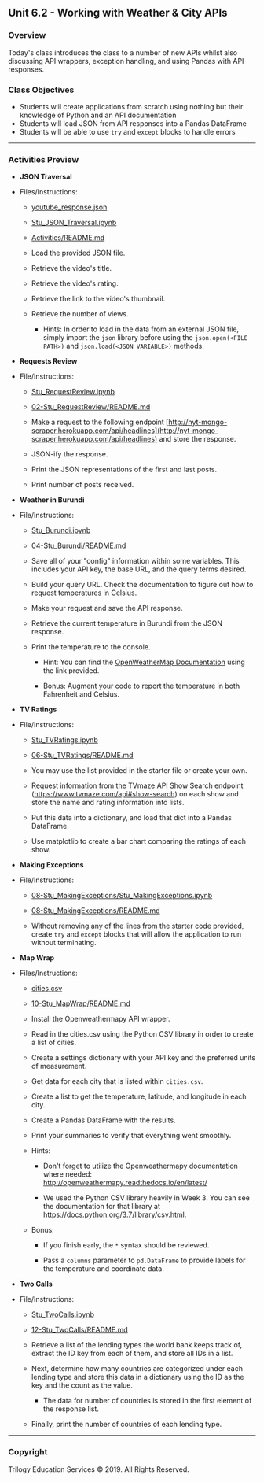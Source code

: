 ## Unit 6.2 - Working with Weather & City APIs

### Overview

Today's class introduces the class to a number of new APIs whilst also discussing API wrappers, exception handling, and using Pandas with API responses.

### Class Objectives

* Students will create applications from scratch using nothing but their knowledge of Python and an API documentation
* Students will load JSON from API responses into a Pandas DataFrame
* Students will be able to use `try` and `except` blocks to handle errors

- - -

### Activities Preview

* **JSON Traversal**
* Files/Instructions:

  * [youtube_response.json](Activities/01-Stu_JSONTraversalReview/Resources/youtube_response.json)

  * [Stu_JSON_Traversal.ipynb](Activities/01-Stu_JSONTraversalReview/Unsolved/Stu_JSON_Traversal.ipynb)
  
  * [Activities/README.md](Activities/01-Stu_JSONTraversalReview/README.md)

  * Load the provided JSON file.

  * Retrieve the video's title.

  * Retrieve the video's rating.

  * Retrieve the link to the video's thumbnail.

  * Retrieve the number of views.

    * Hints: In order to load in the data from an external JSON file, simply import the `json` library before using the `json.open(<FILE PATH>)` and `json.load(<JSON VARIABLE>)` methods.

* **Requests Review**
* File/Instructions:

  * [Stu_RequestReview.ipynb](Activities/02-Stu_RequestReview/Unsolved/Stu_RequestReview.ipynb)
  
  * [02-Stu_RequestReview/README.md](Activities/02-Stu_RequestReview/README.md)

  * Make a request to the following endpoint [http://nyt-mongo-scraper.herokuapp.com/api/headlines](http://nyt-mongo-scraper.herokuapp.com/api/headlines) and store the response.

  * JSON-ify the response.

  * Print the JSON representations of the first and last posts.

  * Print number of posts received.

* **Weather in Burundi**
* File/Instructions:

  * [Stu_Burundi.ipynb](Activities/04-Stu_Burundi/Unsolved/Stu_Burundi.ipynb)
  
  * [04-Stu_Burundi/README.md](Activities/04-Stu_Burundi/README.md)

  * Save all of your "config" information within some variables. This includes your API key, the base URL, and the query terms desired.

  * Build your query URL. Check the documentation to figure out how to request temperatures in Celsius.

  * Make your request and save the API response.

  * Retrieve the current temperature in Burundi from the JSON response.

  * Print the temperature to the console.

    * Hint: You can find the [OpenWeatherMap Documentation](https://openweathermap.org/current) using the link provided.

    * Bonus: Augment your code to report the temperature in both Fahrenheit and Celsius.

* **TV Ratings**
* File/Instructions:

  * [Stu_TVRatings.ipynb](Activities/06-Stu_TVRatings/Unsolved/Stu_TVRatings.ipynb)
  
  * [06-Stu_TVRatings/README.md](Activities/06-Stu_TVRatings/README.md)

  * You may use the list provided in the starter file or create your own.

  * Request information from the TVmaze API Show Search endpoint (<https://www.tvmaze.com/api#show-search>) on each show and store the name and rating information into lists.

  * Put this data into a dictionary, and load that dict into a Pandas DataFrame.

  * Use matplotlib to create a bar chart comparing the ratings of each show.

* **Making Exceptions**
* File/Instructions:

  * [08-Stu_MakingExceptions/Stu_MakingExceptions.ipynb](Activities/08-Stu_MakingExceptions/Unsolved/Stu_MakingExceptions.ipynb)
  
  * [08-Stu_MakingExceptions/README.md](Activities/08-Stu_MakingExceptions/README.md)

  * Without removing any of the lines from the starter code provided, create `try` and `except` blocks that will allow the application to run without terminating.

* **Map Wrap**
* Files/Instructions:

  * [cities.csv](Activities/10-Stu_MapWrap/Resources/cities.csv)
  
  * [10-Stu_MapWrap/README.md](Activities/10-Stu_MapWrap/README.md)

  * Install the Openweathermapy API wrapper.

  * Read in the cities.csv using the Python CSV library in order to create a list of cities.

  * Create a settings dictionary with your API key and the preferred units of measurement.

  * Get data for each city that is listed within `cities.csv`.

  * Create a list to get the temperature, latitude, and longitude in each city.

  * Create a Pandas DataFrame with the results.

  * Print your summaries to verify that everything went smoothly.

  * Hints:

    * Don't forget to utilize the Openweathermapy documentation where needed: <http://openweathermapy.readthedocs.io/en/latest/>

    * We used the Python CSV library heavily in Week 3.  You can see the documentation for that library at <https://docs.python.org/3.7/library/csv.html>.

  * Bonus:

    * If you finish early, the `*` syntax should be reviewed.

    * Pass a `columns` parameter to `pd.DataFrame` to provide labels for the temperature and coordinate data.

* **Two Calls**
* File/Instructions:

  * [Stu_TwoCalls.ipynb](Activities/12-Stu_TwoCalls/Unsolved/Stu_TwoCalls.ipynb)
  
  * [12-Stu_TwoCalls/README.md](Activities/12-Stu_TwoCalls/README.md)

  * Retrieve a list of the lending types the world bank keeps track of, extract the ID key from each of them, and store all IDs in a list.

  * Next, determine how many countries are categorized under each lending type and store this data in a dictionary using the ID as the key and the count as the value.

    * The data for number of countries is stored in the first element of the response list.

  * Finally, print the number of countries of each lending type.

- - -

### Copyright

Trilogy Education Services © 2019. All Rights Reserved.
